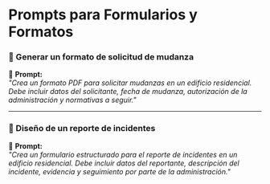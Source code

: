 # Prompts para Formularios y Formatos

### 📌 Generar un formato de solicitud de mudanza
📝 **Prompt:**  
*"Crea un formato PDF para solicitar mudanzas en un edificio residencial. Debe incluir datos del solicitante, fecha de mudanza, autorización de la administración y normativas a seguir."*

---

### 📌 Diseño de un reporte de incidentes
📝 **Prompt:**  
*"Crea un formulario estructurado para el reporte de incidentes en un edificio residencial. Debe incluir datos del reportante, descripción del incidente, evidencia y seguimiento por parte de la administración."*
